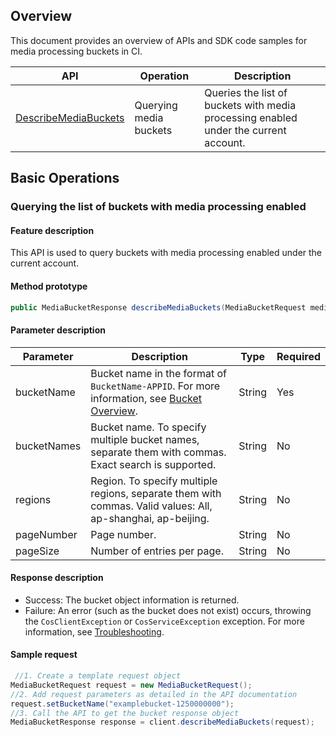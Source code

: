 
## Overview

This document provides an overview of APIs and SDK code samples for media processing buckets in CI.

| API | Operation |  Description |
| ------------------------------------------------------------ | ------------------ | ---------------------------------- |
| [DescribeMediaBuckets](https://intl.cloud.tencent.com/document/product/1045/43671) | Querying media buckets | Queries the list of buckets with media processing enabled under the current account. |

## Basic Operations

### Querying the list of buckets with media processing enabled

#### Feature description

This API is used to query buckets with media processing enabled under the current account.

#### Method prototype

```java
public MediaBucketResponse describeMediaBuckets(MediaBucketRequest mediaBucketRequest);
```

#### Parameter description


| Parameter | Description | Type | Required |
| ---------- | ------------------------------------------------------------ | ------ |---|
| bucketName | Bucket name in the format of `BucketName-APPID`. For more information, see [Bucket Overview](https://intl.cloud.tencent.com/document/product/436/13312). | String | Yes |
| bucketNames | Bucket name. To specify multiple bucket names, separate them with commas. Exact search is supported. | String | No |
| regions |  Region. To specify multiple regions, separate them with commas. Valid values: All, ap-shanghai, ap-beijing. | String | No |
| pageNumber  | Page number.                  |  String | No       |
| pageSize    | Number of entries per page.                | String | No       |

#### Response description

- Success: The bucket object information is returned.
- Failure: An error (such as the bucket does not exist) occurs, throwing the `CosClientException` or `CosServiceException` exception. For more information, see [Troubleshooting](https://intl.cloud.tencent.com/document/product/436/31537).

#### Sample request

```java
 //1. Create a template request object
MediaBucketRequest request = new MediaBucketRequest();
//2. Add request parameters as detailed in the API documentation
request.setBucketName("examplebucket-1250000000");
//3. Call the API to get the bucket response object
MediaBucketResponse response = client.describeMediaBuckets(request);
```
